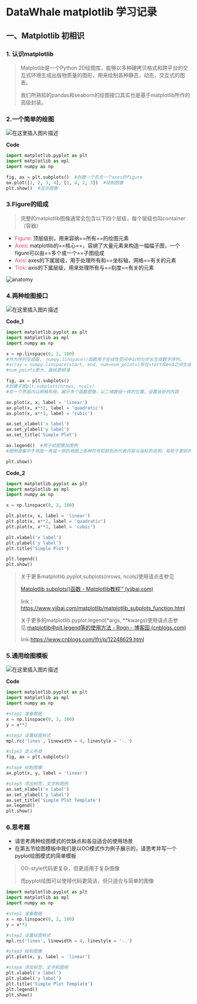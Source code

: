 # DataWhale matplotlib 学习记录

## 一、Matplotlib 初相识

### 1. 认识matplotlib

> Matplotlib是一个Python 2D绘图库，能够以多种硬拷贝格式和跨平台的交互式环境生成出版物质量的图形，用来绘制各种静态，动态，交互式的图表。
>
> 我们所熟知的pandas和seaborn的绘图接口其实也是基于matplotlib所作的高级封装。

### 2.一个简单的绘图
![在这里插入图片描述](https://img-blog.csdnimg.cn/1c7a478f2aba4960867c73c88a52336d.png?x-oss-process=image/watermark,type_d3F5LXplbmhlaQ,shadow_50,text_Q1NETiBA5bCP5p-T5aSn5aSn,size_20,color_FFFFFF,t_70,g_se,x_16)

**Code**

```python
import matplotlib.pyplot as plt
import matplotlib as mpl
import numpy as np

fig, ax = plt.subplots()  #创建一个包含一个axes的figure
ax.plot([1, 2, 3, 4], [1, 4, 2, 3])  #绘制图像
plt.show()  #显示图像
```

### 3.Figure的组成

> 完整的matplotlib图像通常会包含以下四个层级，每个层级也叫container（容器）

* <font color = #EC407A>Figure</font>: 顶层级别，用来容纳==所有==的绘图元素
* <font color = #EC407A>Axes</font>:    matplotlib的==核心==，容纳了大量元素来构造一幅幅子图，一个                              figure可以由==多个或一个==子图组成
* <font color = #EC407A>Axis</font>:     axes的下属层级，用于处理所有和==坐标轴，网格==有关的元素
* <font color = #EC407A>Tick</font>:      axis的下属层级，用来处理所有与==刻度==有关的元素

![anatomy](https://img-blog.csdnimg.cn/img_convert/0977face791e2653ac4bca34efbcb960.png)

### 4.两种绘图接口

![在这里插入图片描述](https://img-blog.csdnimg.cn/731b0764b4654e0588d827f97ab14a38.png?x-oss-process=image/watermark,type_d3F5LXplbmhlaQ,shadow_50,text_Q1NETiBA5bCP5p-T5aSn5aSn,size_20,color_FFFFFF,t_70,g_se,x_16)


**Code_1**

```python	
import matplotlib.pyplot as plt
import matplotlib as mpl
import numpy as np

x = np.linspace(0, 2, 100)
#作为序列生成器， numpy.linspace()函数用于在线性空间中以均匀步长生成数字序列。
#array = numpy.linspace(start, end, num=num_points)将在start和end之间生成一个统一的序列，共有num_points个元素。
#num_points更大，曲线更顺滑

fig, ax = plt.subplots()  
#创建子图plt.subplots(nrows, ncols)
#在一个界面内以网格布局，展示多个函数图像，以二维数组一样的位置，设置该处的内容

ax.plot(x, x, label = 'linear')
ax.plot(x, x**2, label = 'quadratic')
ax.plot(x, x**3, label = 'cubic')

ax.set_xlabel('x label')
ax.set_ylabel('y label')
ax.set_title('Simple Plot')

ax.legend()  #用于给图像加图例
#图例是集中于地图一角或一侧的地图上各种符号和颜色所代表内容与指标的说明，有助于更好的认识地图。

plt.show()
```

**Code_2**

```python
import matplotlib.pyplot as plt
import matplotlib as mpl
import numpy as np

x = np.linspace(0, 2, 100)

plt.plot(x, x, label = 'linear')
plt.plot(x, x**2, label = 'quadratic')
plt.plot(x, x**3, label = 'cubic')

plt.xlabel('x label')
plt.ylabel('y label')
plt.title('Simple Plot')

plt.legend()  
plt.show()
```

> 关于更多matplotlib.pyplot.subplots(nrows, ncols)使用请点击参见
>
> [Matplotlib subplots()函数 - Matplotlib教程™ (yiibai.com)](https://www.yiibai.com/matplotlib/matplotlib_subplots_function.html)
>
> link：https://www.yiibai.com/matplotlib/matplotlib_subplots_function.html
>
> 关于更多的matplotlib.pyplot.legend(*args, **kwargs)使用请点击参见:[matplotlib中plt.legend等的使用方法 - Rogn - 博客园 (cnblogs.com)](https://www.cnblogs.com/lfri/p/12248629.html)
>
> link:https://www.cnblogs.com/lfri/p/12248629.html

### 5.通用绘图模板
![在这里插入图片描述](https://img-blog.csdnimg.cn/d3888fe6d6204cf0ab2fef990a5d3293.png?x-oss-process=image/watermark,type_d3F5LXplbmhlaQ,shadow_50,text_Q1NETiBA5bCP5p-T5aSn5aSn,size_20,color_FFFFFF,t_70,g_se,x_16)


**Code**

```python
import matplotlib.pyplot as plt
import matplotlib as mpl
import numpy as np

#step1 准备数据
x = np.linspace(0, 2, 100)
y = x**2

#step2 设置绘图样式
mpl.rc('lines', linewidth = 4, linestyle = '-.')

#stpe3 定义布局
fig, ax = plt.subplots()

#step4 绘制图像
ax.plot(x, y, label = 'linear')

#step5 添加标签，文字和图例
ax.set_xlabel('x label')
ax.set_ylabel('y label')
ax.set_title('Simple Plot Template')
ax.legend()
plt.show()
```

### 6.思考题

- 请思考两种绘图模式的优缺点和各自适合的使用场景
- 在第五节绘图模板中我们是以OO模式作为例子展示的，请思考并写一个pyplot绘图模式的简单模板

> OO-style代码更复杂，但更适用于复杂图像
>
> 而pyplot绘图可以使得代码更简洁，但只适合与简单的图像

```python
import matplotlib.pyplot as plt
import matplotlib as mpl
import numpy as np

#step1 准备数据
x = np.linspace(0, 2, 100)
y = x**2

#step2 设置绘图样式
mpl.rc('lines', linewidth = 4, linestyle = '-.')

#step3 绘制图像
plt.plot(x, y, label = 'linear')

#step4 添加标签，文字和图例
plt.xlabel('x label')
plt.ylabel('y label')
plt.title('Simple Plot Template')
plt.legend()
plt.show()
```

